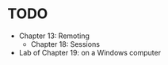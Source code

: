 # TODO

- Chapter 13: Remoting
    - Chapter 18: Sessions
- Lab of Chapter 19: on a Windows computer
